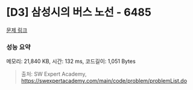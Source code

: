 # [D3] 삼성시의 버스 노선 - 6485 

[문제 링크](https://swexpertacademy.com/main/code/problem/problemDetail.do?contestProbId=AWczm7QaACgDFAWn) 

### 성능 요약

메모리: 21,840 KB, 시간: 132 ms, 코드길이: 1,051 Bytes



> 출처: SW Expert Academy, https://swexpertacademy.com/main/code/problem/problemList.do